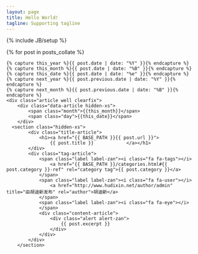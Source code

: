 ```yaml
---
layout: page
title: Hello World!
tagline: Supporting tagline
---
```

{% include JB/setup %}

<div id="article-list">
  {% for post in posts_collate  %}
  
    {% capture this_year %}{{ post.date | date: "%Y" }}{% endcapture %}
    {% capture this_month %}{{ post.date | date: "%B" }}{% endcapture %}
    {% capture this_date %}{{ post.date | date: "%e" }}{% endcapture %}
    {% capture next_year %}{{ post.previous.date | date: "%Y" }}{% endcapture %}
    {% capture next_month %}{{ post.previous.date | date: "%B" }}{% endcapture %}
    <div class="article well clearfix">
    	<div class="data-article hidden-xs">
			<span class="month">{{this_month}}</span>
			<span class="day">{{this_date}}</span>
		</div>
	  <section class="hidden-xs">
			<div class="title-article">
				<h1><a href="{{ BASE_PATH }}{{ post.url }}">
					{{ post.title }}			</a></h1>
			</div>
			<div class="tag-article">
				<span class="label label-zan"><i class="fa fa-tags"></i> 
					<a href="{{ BASE_PATH }}/categories.html#{{ post.category }}-ref" rel="category tag">{{ post.category }}</a>
				</span>			
				<span class="label label-zan"><i class="fa fa-user"></i> 
					<a href="http://www.hudixin.net/author/admin" title="由胡迪新发布" rel="author">胡迪新</a>
				</span>				
				<span class="label label-zan"><i class="fa fa-eye"></i> 
				</span>
				<div class="content-article">					
					<div class="alert alert-zan">			
						{{ post.excerpt }}
					</div>
				</div>
			</div>
		</section>
  </div>
